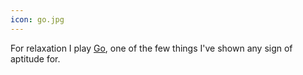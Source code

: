 ```yaml
---
icon: go.jpg
---
```

For relaxation I play [Go](http://www.britgo.org/about/index.html), one of the
few things I've shown any sign of aptitude for.

